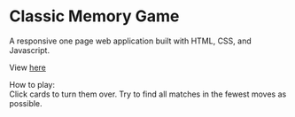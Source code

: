 # Classic Memory Game

A responsive one page web application built with HTML, CSS, and Javascript.

View [here](http://www.brandonvernon.com/memory-game/)

How to play:<br>
Click cards to turn them over. Try to find all matches in the fewest moves as possible.
